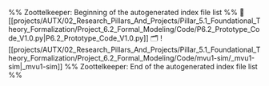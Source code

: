 %% Zoottelkeeper: Beginning of the autogenerated index file list  %%
📄 [[projects/AUTX/02_Research_Pillars_And_Projects/Pillar_5.1_Foundational_Theory_Formalization/Project_6.2_Formal_Modeling/Code/P6.2_Prototype_Code_V1.0.py|P6.2_Prototype_Code_V1.0.py]]
🗂️ ![[projects/AUTX/02_Research_Pillars_And_Projects/Pillar_5.1_Foundational_Theory_Formalization/Project_6.2_Formal_Modeling/Code/mvu1-sim/_mvu1-sim|_mvu1-sim]]
%% Zoottelkeeper: End of the autogenerated index file list  %%
